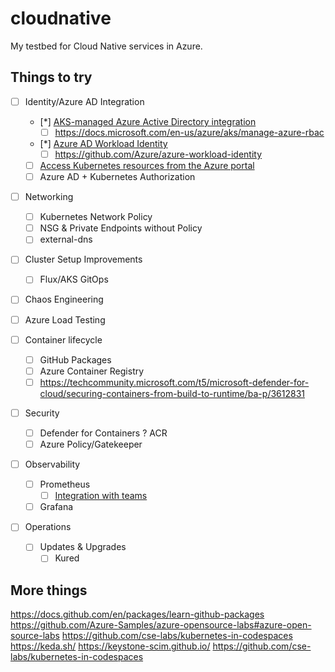 # cloudnative

My testbed for Cloud Native services in Azure.

## Things to try

* [ ] Identity/Azure AD Integration
  * [*] [AKS-managed Azure Active Directory integration ](https://docs.microsoft.com/en-us/azure/aks/managed-aad)
    * [ ] https://docs.microsoft.com/en-us/azure/aks/manage-azure-rbac
  * [*] [Azure AD Workload Identity](https://azure.github.io/azure-workload-identity/)
    * [ ] <https://github.com/Azure/azure-workload-identity>
  * [ ] [Access Kubernetes resources from the Azure portal](https://docs.microsoft.com/en-us/azure/aks/kubernetes-portal)
  * [ ] Azure AD + Kubernetes Authorization

* [ ] Networking
  * [ ] Kubernetes Network Policy
  * [ ] NSG & Private Endpoints without Policy
  * [ ] external-dns

* [ ] Cluster Setup Improvements
  * [ ] Flux/AKS GitOps

* [ ] Chaos Engineering
* [ ] Azure Load Testing

* [ ] Container lifecycle
  * [ ] GitHub Packages
  * [ ] Azure Container Registry
  * [ ] <https://techcommunity.microsoft.com/t5/microsoft-defender-for-cloud/securing-containers-from-build-to-runtime/ba-p/3612831>
* [ ] Security
  * [ ] Defender for Containers ? ACR
  * [ ] Azure Policy/Gatekeeper

* [ ] Observability
  * [ ] Prometheus
    * [ ] [Integration with teams](https://github.com/prometheus-msteams/prometheus-msteams)
  * [ ] Grafana

* [ ] Operations
  * [ ] Updates & Upgrades
    * [ ] Kured

## More things

<https://docs.github.com/en/packages/learn-github-packages>
<https://github.com/Azure-Samples/azure-opensource-labs#azure-open-source-labs>
<https://github.com/cse-labs/kubernetes-in-codespaces>
<https://keda.sh/>
<https://keystone-scim.github.io/>
<https://github.com/cse-labs/kubernetes-in-codespaces>

